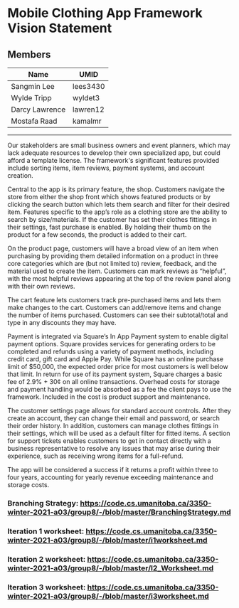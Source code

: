 # **Mobile Clothing App Framework Vision Statement**



## Members
|Name                   |UMID       |
|-------------------    |-------    |
|Sangmin Lee            |lees3430   |
|Wylde Tripp            |wyldet3    |
|Darcy Lawrence         |lawren12   |
|Mostafa Raad           |kamalmr    |

---


Our stakeholders are small business owners and event planners, which may lack adequate resources to develop their own specialized app, but could afford a template license. The framework's significant features provided include sorting items, item reviews, payment systems, and account creation. 

Central to the app is its primary feature, the shop. Customers navigate the store from either the shop front which shows featured products or by clicking the search button which lets them search and filter for their desired item. Features specific to the app’s role as a clothing store are the ability to search by size/materials. If the customer has set their clothes fittings in their settings, fast purchase is enabled. By holding their thumb on the product for a few seconds, the product is added to their cart.

On the product page, customers will have a broad view of an item when purchasing by providing them detailed information on a product in three core categories which are (but not limited to) review, feedback, and the material used to create the item. Customers can mark reviews as “helpful”, with the most helpful reviews appearing at the top of the review panel along with their own reviews.

The cart feature lets customers track pre-purchased items and lets them make changes to the cart. Customers can add/remove items and change the number of items purchased. Customers can see their subtotal/total and type in any discounts they may have. 

Payment is integrated via Square’s In App Payment system to enable digital payment options. Square provides services for generating orders to be completed and refunds using a variety of payment methods, including credit card, gift card and Apple Pay. While Square has an online purchase limit of $50,000, the expected order price for most customers is well below that limit. In return for use of its payment system, Square charges a basic fee of 2.9% + 30¢  on all online transactions. Overhead costs for storage and payment handling would be absorbed as a fee the client pays to use the framework. Included in the cost is product support and maintenance.

The customer settings page allows for standard account controls. After they create an account, they can change their email and password, or search their order history. In addition, customers can manage clothes fittings in their settings, which will be used as a default filter for fitted items. A section for support tickets enables customers to get in contact directly with a business representative to resolve any issues that may arise during their experience, such as receiving wrong items for a full-refund.

The app will be considered a success if it returns a profit within three to four years, accounting for yearly revenue exceeding maintenance and storage costs.

### Branching Strategy: https://code.cs.umanitoba.ca/3350-winter-2021-a03/group8/-/blob/master/BranchingStrategy.md

### Iteration 1 worksheet: https://code.cs.umanitoba.ca/3350-winter-2021-a03/group8/-/blob/master/i1worksheet.md
### Iteration 2 worksheet: https://code.cs.umanitoba.ca/3350-winter-2021-a03/group8/-/blob/master/I2_Worksheet.md
### Iteration 3 worksheet: https://code.cs.umanitoba.ca/3350-winter-2021-a03/group8/-/blob/master/i3worksheet.md


